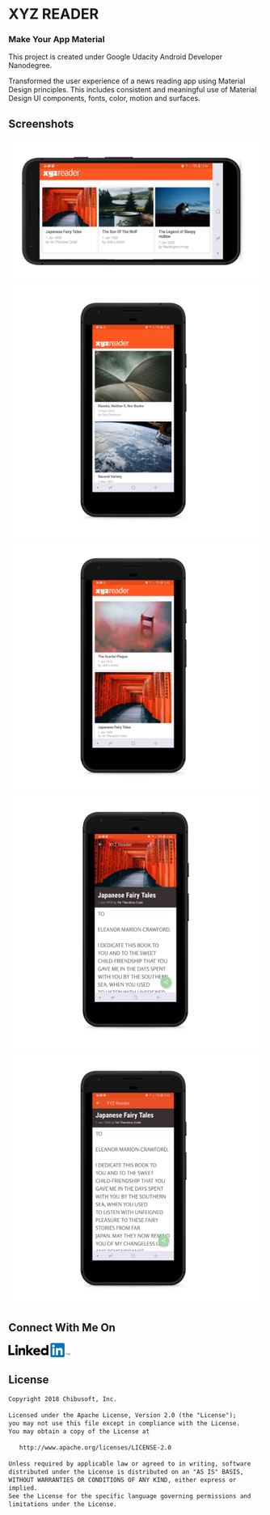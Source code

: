 # XYZ READER

### Make Your App Material

This project is created under Google Udacity Android Developer Nanodegree.


Transformed the user experience of a news reading app using Material Design principles.
This includes consistent and meaningful use of Material Design UI components, fonts, color, motion and surfaces.
 
## Screenshots
![alt text](https://github.com/otichibueze/xyz/blob/master/screenshots/e.png)
![alt text](https://github.com/otichibueze/xyz/blob/master/screenshots/d.png)
![alt text](https://github.com/otichibueze/xyz/blob/master/screenshots/c.png)
![alt text](https://github.com/otichibueze/xyz/blob/master/screenshots/b.png)
![alt text](https://github.com/otichibueze/xyz/blob/master/screenshots/a.png)





## Connect With Me On
[![N|Solid](https://github.com/otichibueze/smartcinema/blob/master/screenshots/linkedin.png)](https://www.linkedin.com/in/chibuezeoti)

## License
```
Copyright 2018 Chibusoft, Inc.

Licensed under the Apache License, Version 2.0 (the "License");
you may not use this file except in compliance with the License.
You may obtain a copy of the License at

   http://www.apache.org/licenses/LICENSE-2.0

Unless required by applicable law or agreed to in writing, software
distributed under the License is distributed on an "AS IS" BASIS,
WITHOUT WARRANTIES OR CONDITIONS OF ANY KIND, either express or implied.
See the License for the specific language governing permissions and
limitations under the License.
```
